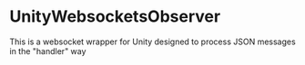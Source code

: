 # UnityWebsocketsObserver
This is a websocket wrapper for Unity designed to process JSON messages in the "handler" way
